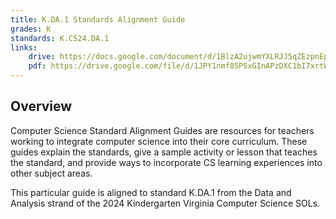 ```yaml
---
title: K.DA.1 Standards Alignment Guide
grades: K
standards: K.CS24.DA.1
links:
    drive: https://docs.google.com/document/d/1BlzA2ujwmYXLRJJ5qZEzpnEptiWySe11oEJLp3Ys-ME/edit?usp=drive_link
    pdf: https://drive.google.com/file/d/1JPY1nmf85P5xGInAPzDXC1bI7xrtWBBu/view?usp=drive_link
---
```


## Overview

Computer Science Standard Alignment Guides are resources for teachers working to integrate computer science into their core curriculum. These guides explain the standards, give a sample activity or lesson that teaches the standard, and provide ways to incorporate CS learning experiences into other subject areas. 

This particular guide is aligned to standard K.DA.1 from the Data and Analysis strand of the 2024 Kindergarten Virginia Computer Science SOLs.
